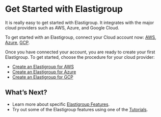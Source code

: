 # Get Started with Elastigroup

It is really easy to get started with Elastigroup. It integrates with the major cloud providers such as AWS, Azure, and Google Cloud.

To get started with an Elastigroup, connect your Cloud account now: [AWS](connect-your-cloud-provider/aws-account.md), [Azure](connect-your-cloud-provider/azure-account.md), [GCP](connect-your-cloud-provider/gcp-project.md).  

Once you have connected your account, you are ready to create your first Elastigroup. To get started, choose the procedure for your cloud provider:

* [Create an Elastigroup for AWS](elastigroup/getting-started/create-an-elastigroup-for-aws.md)
* [Create an Elastigroup for Azure](elastigroup/getting-started/create-an-elastigroup-for-azure.md)
* [Create an Elastigroup for GCP](elastigroup/getting-started/create-an-elastigroup-for-gcp.md)

## What’s Next?

* Learn more about specific [Elastigroup Features](/elastigroup/features/).
* Try out some of the Elastigroup features using one of the [Tutorials](/elastigroup/tutorials/).
